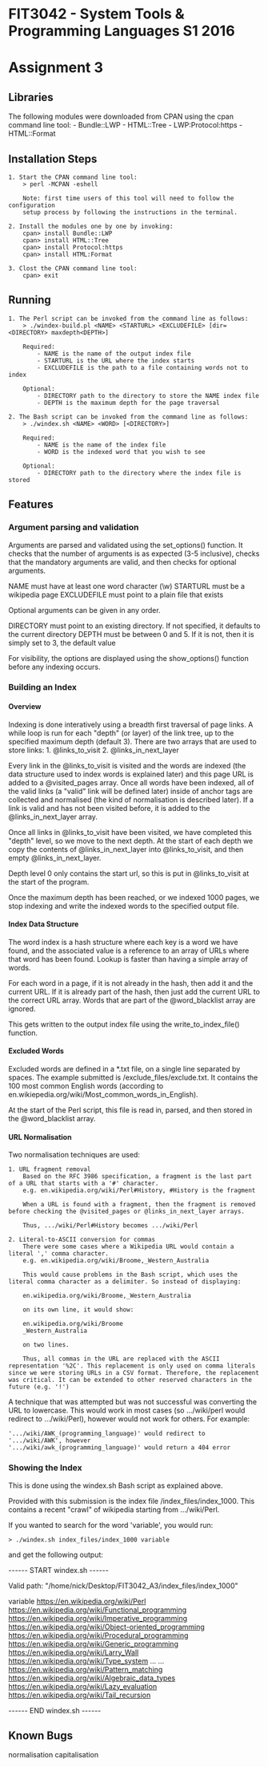 # FIT3042 - System Tools & Programming Languages S1 2016
# Assignment 3

## Libraries
The following modules were downloaded from CPAN using the cpan command line tool:
	- Bundle::LWP
	- HTML::Tree
	- LWP:Protocol:https
	- HTML::Format

## Installation Steps

	1. Start the CPAN command line tool:
		> perl -MCPAN -eshell

		Note: first time users of this tool will need to follow the configuration
		setup process by following the instructions in the terminal.

	2. Install the modules one by one by invoking:
		cpan> install Bundle::LWP
		cpan> install HTML::Tree
		cpan> install Protocol:https
		cpan> install HTML:Format

	3. Clost the CPAN command line tool:
		cpan> exit

## Running

	1. The Perl script can be invoked from the command line as follows:
		> ./windex-build.pl <NAME> <STARTURL> <EXCLUDEFILE> [dir=<DIRECTORY> maxdepth<DEPTH>]

		Required:
			- NAME is the name of the output index file
			- STARTURL is the URL where the index starts
			- EXCLUDEFILE is the path to a file containing words not to index

		Optional:
			- DIRECTORY path to the directory to store the NAME index file
			- DEPTH is the maximum depth for the page traversal

	2. The Bash script can be invoked from the command line as follows:
		> ./windex.sh <NAME> <WORD> [<DIRECTORY>]

		Required:
			- NAME is the name of the index file
			- WORD is the indexed word that you wish to see

		Optional:
			- DIRECTORY path to the directory where the index file is stored

## Features

### Argument parsing and validation
Arguments are parsed and validated using the set_options() function. It checks that the number of arguments is as expected (3-5 inclusive), checks that the mandatory arguments are valid, and then checks for optional arguments.

NAME must have at least one word character (\w)
STARTURL must be a wikipedia page
EXCLUDEFILE must point to a plain file that exists

Optional arguments can be given in any order.

DIRECTORY must point to an existing directory. If not specified, it defaults to the current directory
DEPTH must be between 0 and 5. If it is not, then it is simply set to 3, the default value

For visibility, the options are displayed using the show_options() function before any indexing occurs.

### Building an Index

#### Overview
Indexing is done interatively using a breadth first traversal of page links. A while loop is run for each "depth" (or layer) of the link tree, up to the specified maximum depth (default 3). There are two arrays that are used to store links:
	1. @links_to_visit
	2. @links_in_next_layer

Every link in the @links_to_visit is visited and the words are indexed (the data structure used to index words is explained later) and this page URL is added to a @visited_pages array. Once all words have been indexed, all of the valid links (a "valid" link will be defined later) inside of anchor tags are collected and normalised (the kind of normalisation is described later). If a link is valid and has not been visited before, it is added to the @links_in_next_layer array.

Once all links in @links_to_visit have been visited, we have completed this "depth" level, so we move to the next depth. At the start of each depth we copy the contents of @links_in_next_layer into @links_to_visit, and then empty @links_in_next_layer.

Depth level 0 only contains the start url, so this is put in @links_to_visit at the start of the program.

Once the maximum depth has been reached, or we indexed 1000 pages, we stop indexing and write the indexed words to the specified output file.

#### Index Data Structure
The word index is a hash structure where each key is a word we have found, and the associated value is a reference to an array of URLs where that word has been found. Lookup is faster than having a simple array of words.

For each word in a page, if it is not already in the hash, then add it and the current URL. If it is already part of the hash, then just add the current URL to the correct URL array. Words that are part of the @word_blacklist array are ignored.

This gets written to the output index file using the write_to_index_file() function.

#### Excluded Words
Excluded words are defined in a *.txt file, on a single line separated by spaces. The example submitted is /exclude_files/exclude.txt. It contains the 100 most common English words (according to en.wikiepedia.org/wiki/Most_common_words_in_English).

At the start of the Perl script, this file is read in, parsed, and then stored in the @word_blacklist array.

#### URL Normalisation
Two normalisation techniques are used:

	1. URL fragment removal
		Based on the RFC 3986 specification, a fragment is the last part of a URL that starts with a '#' character.
		e.g. en.wikipedia.org/wiki/Perl#History, #History is the fragment

		When a URL is found with a fragment, then the fragment is removed before checking the @visited_pages or @links_in_next_layer arrays.

		Thus, .../wiki/Perl#History becomes .../wiki/Perl

	2. Literal-to-ASCII conversion for commas
		There were some cases where a Wikipedia URL would contain a literal ',' comma character.
		e.g. en.wikipedia.org/wiki/Broome,_Western_Australia

		This would cause problems in the Bash script, which uses the literal comma character as a delimiter. So instead of displaying:
		
		en.wikipedia.org/wiki/Broome,_Western_Australia
		
		on its own line, it would show:
		
		en.wikipedia.org/wiki/Broome
		_Western_Australia

		on two lines.

		Thus, all commas in the URL are replaced with the ASCII representation '%2C'. This replacement is only used on comma literals since we were storing URLs in a CSV format. Therefore, the replacement was critical. It can be extended to other reserved characters in the future (e.g. '!')

A technique that was attempted but was not successful was converting the URL to lowercase. This would work in most cases (so .../wiki/perl would redirect to .../wiki/Perl), however would not work for others. For example:

	'.../wiki/AWK_(programming_language)' would redirect to '.../wiki/AWK', however
	'.../wiki/awk_(programming_language)' would return a 404 error

### Showing the Index
This is done using the windex.sh Bash script as explained above.

Provided with this submission is the index file /index_files/index_1000. This contains a recent "crawl" of wikipedia starting from .../wiki/Perl.

If you wanted to search for the word 'variable', you would run:

	> ./windex.sh index_files/index_1000 variable

and get the following output:

------ START windex.sh ------

Valid path: "/home/nick/Desktop/FIT3042_A3/index_files/index_1000"

variable
https://en.wikipedia.org/wiki/Perl
https://en.wikipedia.org/wiki/Functional_programming
https://en.wikipedia.org/wiki/Imperative_programming
https://en.wikipedia.org/wiki/Object-oriented_programming
https://en.wikipedia.org/wiki/Procedural_programming
https://en.wikipedia.org/wiki/Generic_programming
https://en.wikipedia.org/wiki/Larry_Wall
https://en.wikipedia.org/wiki/Type_system
...
<LOTS OF LINKS>
...
https://en.wikipedia.org/wiki/Pattern_matching
https://en.wikipedia.org/wiki/Algebraic_data_types
https://en.wikipedia.org/wiki/Lazy_evaluation
https://en.wikipedia.org/wiki/Tail_recursion

------ END windex.sh ------


## Known Bugs
normalisation capitalisation